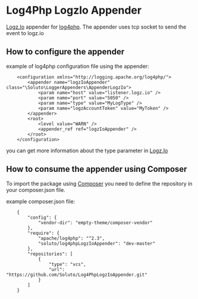 # Log4Php LogzIo Appender

[Logz.Io](https://logz.io/) appender for [log4php](https://logging.apache.org/log4php/).
The appender uses tcp socket to send the event to logz.io

## How to configure the appender

example of log4php configuration file using the appender:
```
    <configuration xmlns="http://logging.apache.org/log4php/">
        <appender name="logzIoAppender" class="\Soluto\LoggerAppenders\AppenderLogzIo">
            <param name="host" value="listener.logz.io" />
            <param name="port" value="5050" />
            <param name="type" value="MyLogType" />
            <param name="logzAccountToken" value="MyToken" />
        </appender>
        <root>
            <level value="WARN" />
            <appender_ref ref="logzIoAppender" />
        </root>
    </configuration>
```

you can get more information about the type parameter in [Logz.Io](https://support.logz.io/hc/en-us/sections/202356425-Supported-Log-Types)

## How to consume the appender using Composer
To import the package using [Composer](https://getcomposer.org/) you need to define the repository in your composer.json file.

example composer.json file:
```
    {
        "config": {
            "vendor-dir": "empty-theme/composer-vendor"
        },
        "require": {
            "apache/log4php": "^2.3",
            "soluto/log4phpLogzIoAppender": "dev-master"
        },
        "repositories": [
            {
                "type": "vcs",
                "url":  "https://github.com/Soluto/Log4PhpLogzIoAppender.git"
            }
        ]
    }
```